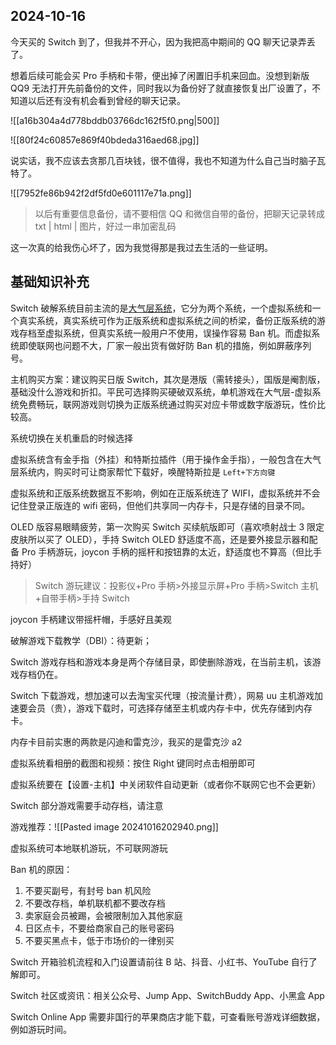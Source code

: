 ## 2024-10-16

今天买的 Switch 到了，但我并不开心，因为我把高中期间的 QQ 聊天记录弄丢了。

想着后续可能会买 Pro 手柄和卡带，便出掉了闲置旧手机来回血。没想到新版 QQ9 无法打开先前备份的文件，同时我以为备份好了就直接恢复出厂设置了，不知道以后还有没有机会看到曾经的聊天记录。

![[a16b304a4d778bddb03766dc162f5f0.png|500]]

![[80f24c60857e869f40bdeda316aed68.jpg]]

说实话，我不应该去贪那几百块钱，很不值得，我也不知道为什么自己当时脑子瓦特了。

![[7952fe86b942f2df5fd0e601117e71a.png]]

> 以后有重要信息备份，请不要相信 QQ 和微信自带的备份，把聊天记录转成 txt | html | 图片，好过一串加密乱码

这一次真的给我伤心坏了，因为我觉得那是我过去生活的一些证明。

## 基础知识补充

Switch 破解系统目前主流的是[大气层系统](https://github.com/Atmosphere-NX/Atmosphere)，它分为两个系统，一个虚拟系统和一个真实系统，真实系统可作为正版系统和虚拟系统之间的桥梁，备份正版系统的游戏存档至虚拟系统，但真实系统一般用户不使用，误操作容易 Ban 机。而虚拟系统即使联网也问题不大，厂家一般出货有做好防 Ban 机的措施，例如屏蔽序列号。

主机购买方案：建议购买日版 Switch，其次是港版（需转接头），国版是阉割版，基础没什么游戏和折扣。平民可选择购买硬破双系统，单机游戏在大气层-虚拟系统免费畅玩，联网游戏则切换为正版系统通过购买对应卡带或数字版游玩，性价比较高。

系统切换在关机重启的时候选择

虚拟系统含有金手指（外挂）和特斯拉插件（用于操作金手指），一般包含在大气层系统内，购买时可让商家帮忙下载好，唤醒特斯拉是 `Left+下方向键`

虚拟系统和正版系统数据互不影响，例如在正版系统连了 WIFI，虚拟系统并不会记住登录正版连的 wifi 密码，但他们共享同一内存卡，只是存储的目录不同。

OLED 版容易眼睛疲劳，第一次购买 Switch 买续航版即可（喜欢喷射战士 3 限定皮肤所以买了 OLED），手持 Switch OLED 舒适度不高，还是要外接显示器和配备 Pro 手柄游玩，joycon 手柄的摇杆和按钮靠的太近，舒适度也不算高（但比手持好）

> Switch 游玩建议：投影仪+Pro 手柄>外接显示屏+Pro 手柄>Switch 主机+自带手柄>手持 Switch

joycon 手柄建议带摇杆帽，手感好且美观

破解游戏下载教学（DBI）：待更新；

Switch 游戏存档和游戏本身是两个存储目录，即使删除游戏，在当前主机，该游戏存档仍在。

Switch 下载游戏，想加速可以去淘宝买代理（按流量计费），网易 uu 主机游戏加速要会员（贵），游戏下载时，可选择存储至主机或内存卡中，优先存储到内存卡。

内存卡目前实惠的两款是闪迪和雷克沙，我买的是雷克沙 a2

虚拟系统看相册的截图和视频：按住 Right 键同时点击相册即可

虚拟系统要在【设置-主机】中关闭软件自动更新（或者你不联网它也不会更新）

Switch 部分游戏需要手动存档，请注意

游戏推荐：![[Pasted image 20241016202940.png]]

虚拟系统可本地联机游玩，不可联网游玩

Ban 机的原因：
1. 不要买副号，有封号 ban 机风险
2. 不要改存档，单机联机都不要改存档
3. 卖家庭会员被踢，会被限制加入其他家庭
4. 日区点卡，不要给商家自己的账号密码
5. 不要买黑点卡，低于市场价的一律别买

Switch 开箱验机流程和入门设置请前往 B 站、抖音、小红书、YouTube 自行了解即可。

Switch 社区或资讯：相关公众号、Jump App、SwitchBuddy App、小黑盒 App

Switch Online App 需要非国行的苹果商店才能下载，可查看账号游戏详细数据，例如游玩时间。